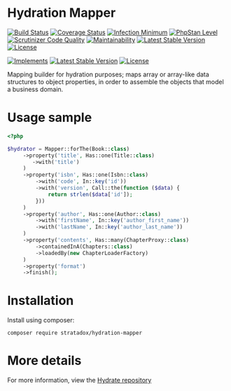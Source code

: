 # Hydration Mapper

[![Build Status](https://travis-ci.org/Stratadox/HydrationMapper.svg?branch=master)](https://travis-ci.org/Stratadox/HydrationMapper)
[![Coverage Status](https://coveralls.io/repos/github/Stratadox/HydrationMapper/badge.svg?branch=master)](https://coveralls.io/github/Stratadox/HydrationMapper?branch=master)
[![Infection Minimum](https://img.shields.io/badge/msi-100-brightgreen.svg)](https://travis-ci.org/Stratadox/HydrationMapper)
[![PhpStan Level](https://img.shields.io/badge/phpstan-7-brightgreen.svg)](https://travis-ci.org/Stratadox/HydrationMapper)
[![Scrutinizer Code Quality](https://scrutinizer-ci.com/g/Stratadox/HydrationMapper/badges/quality-score.png?b=master)](https://scrutinizer-ci.com/g/Stratadox/HydrationMapper/?branch=master)
[![Maintainability](https://api.codeclimate.com/v1/badges/6370c294ff33dec95c25/maintainability)](https://codeclimate.com/github/Stratadox/HydrationMapper/maintainability)
[![Latest Stable Version](https://poser.pugx.org/stratadox/hydration-mapper/v/stable)](https://packagist.org/packages/stratadox/hydration-mapper)
[![License](https://poser.pugx.org/stratadox/hydration-mapper/license)](https://packagist.org/packages/stratadox/hydration-mapper)

[![Implements](https://img.shields.io/badge/inferfaces-github-blue.svg)](https://github.com/Stratadox/HydrationMapperContracts)
[![Latest Stable Version](https://poser.pugx.org/stratadox/hydration-mapper-contracts/v/stable)](https://packagist.org/packages/stratadox/hydration-mapper-contracts)
[![License](https://poser.pugx.org/stratadox/hydration-mapper-contracts/license)](https://packagist.org/packages/stratadox/hydration-mapper-contracts)

Mapping builder for hydration purposes; maps array or array-like data structures to 
object properties, in order to assemble the objects that model a business domain.

# Usage sample

```php
<?php

$hydrator = Mapper::forThe(Book::class)
     ->property('title', Has::one(Title::class)
        ->with('title')
     )
     ->property('isbn', Has::one(Isbn::class)
         ->with('code', In::key('id'))
         ->with('version', Call::the(function ($data) {
             return strlen($data['id']);
         }))
     )
     ->property('author', Has::one(Author::class)
         ->with('firstName', In::key('author_first_name'))
         ->with('lastName', In::key('author_last_name'))
     )
     ->property('contents', Has::many(ChapterProxy::class)
         ->containedInA(Chapters::class)
         ->loadedBy(new ChapterLoaderFactory)
     )
     ->property('format')
     ->finish();

```

# Installation

Install using composer:

`composer require stratadox/hydration-mapper`


# More details

For more information, view the [Hydrate repository](https://github.com/Stratadox/Hydrate)
